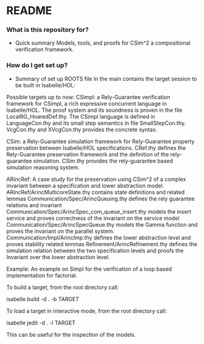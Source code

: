 # README #


### What is this repository for? ###

* Quick summary
Models, tools, and proofs for CSim^2 a compositional verification framework.


### How do I get set up? ###

* Summary of set up
ROOTS file in the main contains the target session to be built in Isabelle/HOL:

Possible targets up to now:
CSimpl: a Rely-Guarantee verification framework for CSimpl, a rich expressive concurrent language in Isabelle/HOL. The proof system and its soundness is proven in the file LocalRG_HoaredDef.thy. The CSimpl language is defined in LanguageCon.thy and its small step semantics in file SmallStepCon.thy. VcgCon.thy and XVcgCon.thy provides the concrete syntax. 

CSim: a Rely-Guarantee simulation framework for Rely-Guarantee property preservation between Isabelle/HOL specifications. 
  CRef.thy defines the Rely-Guarantee preservation framework and the definition of the rely-guarantee simulation. 
  CSim.thy provides the rely-guarantee based simulation reasoning system. 

ARincRef: A case study for the preservation using CSim^2 of a complex invariant between a specification and lower abstraction model. 
          ARincRef/ArincMulticoreState.thy contains state definitions and related lemmas
          Communication/Spec/ArincQueuing.thy defines the rely guarantee relations and invariant
          Communication/Spec/ArincSpec_com_queue_insert.thy models the insert service and proves correctness of the invariant on the service model
          Communication/Spec/ArincSpecQueue.thy models the Gamma function and proves the invariant on the parallel system.
          Communication/Impl/ArincImp.thy defines the lower abstraction level and proves stability related lemmas
          Refinement/ArincRefinement.thy defines the simulation relation between the two specification levels and proofs the Invariant over the lower abstraction level.

Example: An example on Simpl for the verification of a loop based implementation for factorial.

To build a target, from the root directory call:

isabelle build -d . -b TARGET 

To load a target in interactive mode, from the root directory call:

isabelle jedit -d . -l TARGET 

This can be useful for the inspection of the models.


